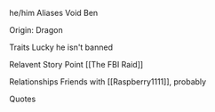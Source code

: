 he/him
Aliases
 Void
 Ben

Origin: Dragon

Traits
 Lucky he isn't banned

Relavent Story Point
 [[The FBI Raid]]

Relationships
 Friends with [[Raspberry1111]], probably

Quotes
